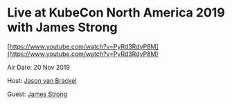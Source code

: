 # Live at KubeCon North America 2019 with James Strong

[https://www.youtube.com/watch?v=PyRd3RdyP8M](https://www.youtube.com/watch?v=PyRd3RdyP8M)

Air Date: 20 Nov 2019

Host: [Jason van Brackel](twitter.com/jasonvanbrackel)

Guest: [James Strong](twitter.com/strongjz)